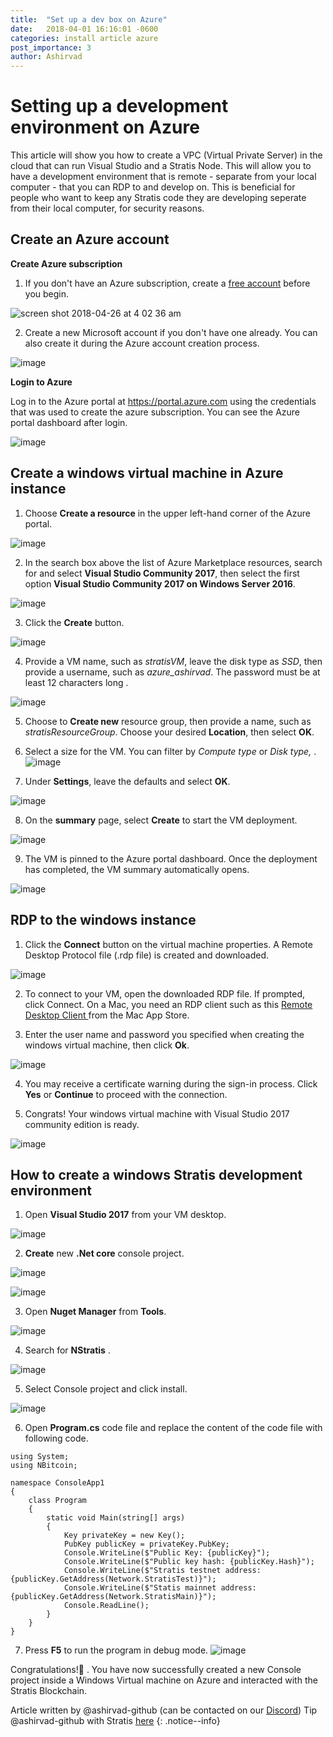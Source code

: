 ```yaml
---
title:  "Set up a dev box on Azure"
date:   2018-04-01 16:16:01 -0600
categories: install article azure
post_importance: 3
author: Ashirvad
---
```

# Setting up a development environment on Azure

This article will show you how to create a VPC (Virtual Private Server) in the cloud that can run Visual Studio and a Stratis Node. This will allow you to have a development environment that is remote - separate from your local computer - that you can RDP to and develop on. This is beneficial for people who want to keep any Stratis code they are developing seperate from their local computer, for security reasons.

## Create an Azure account

**Create Azure subscription**

1. If you don't have an Azure subscription, create a [free account](https://azure.microsoft.com/en-us/free/) before you begin.

![screen shot 2018-04-26 at 4 02 36 am](https://user-images.githubusercontent.com/2681744/39306248-3934fe2e-497d-11e8-94bc-6bb099cf93ce.png)

2. Create a new Microsoft account if you don't have one already. You can also create it during the Azure account creation process.

![image](https://user-images.githubusercontent.com/2681744/39306385-b3a02f08-497d-11e8-9aeb-7fc7884dd2d6.png)

**Login to Azure**

Log in to the Azure portal at https://portal.azure.com using the credentials that was used to create the azure subscription. You can see the Azure portal dashboard after login.

![image](https://user-images.githubusercontent.com/2681744/39306571-2adcbf5a-497e-11e8-8974-a5d3044d7f18.png)

## Create a windows virtual machine in Azure instance

1. Choose **Create a resource** in the upper left-hand corner of the Azure portal.

![image](https://user-images.githubusercontent.com/2681744/39324954-9509bc2c-49ae-11e8-8f2c-dab3cb931a2f.png)

2. In the search box above the list of Azure Marketplace resources, search for and select **Visual Studio Community 2017**, then select the first option **Visual Studio Community 2017 on Windows Server 2016**.

![image](https://user-images.githubusercontent.com/2681744/39325123-08d34830-49af-11e8-9336-bcd015cea8d2.png)

3. Click the **Create** button.

![image](https://user-images.githubusercontent.com/2681744/39325182-2c3a3ae0-49af-11e8-9366-3512bef24180.png)

4. Provide a VM name, such as _stratisVM_, leave the disk type as _SSD_, then provide a username, such as _azure_ashirvad_. The password must be at least 12 characters long .

![image](https://user-images.githubusercontent.com/2681744/39325323-82fbb1a6-49af-11e8-943e-d19807bc4df8.png)

5. Choose to **Create new** resource group, then provide a name, such as _stratisResourceGroup_. Choose your desired **Location**, then select **OK**.

6. Select a size for the VM. You can filter by _Compute type_ or _Disk type,_ .
![image](https://user-images.githubusercontent.com/2681744/39325404-b225764c-49af-11e8-9b50-f8ed1a3dc782.png)

7. Under **Settings**, leave the defaults and select **OK**.

![image](https://user-images.githubusercontent.com/2681744/39325416-beb701dc-49af-11e8-8bee-13fd6d671933.png)

8. On the **summary** page, select **Create** to start the VM deployment.

![image](https://user-images.githubusercontent.com/2681744/39325597-44e39b3a-49b0-11e8-8873-e0078b6433a8.png)

9. The VM is pinned to the Azure portal dashboard. Once the deployment has completed, the VM summary automatically opens.

![image](https://user-images.githubusercontent.com/2681744/39325668-69ded986-49b0-11e8-912b-c5702b28aca6.png)

## RDP to the windows instance

1. Click the **Connect** button on the virtual machine properties. A Remote Desktop Protocol file (.rdp file) is created and downloaded.

![image](https://user-images.githubusercontent.com/2681744/39325819-cd338270-49b0-11e8-945f-e2317099fd9f.png)

2. To connect to your VM, open the downloaded RDP file. If prompted, click Connect. On a Mac, you need an RDP client such as this [Remote Desktop Client ](https://itunes.apple.com/us/app/microsoft-remote-desktop/id715768417?mt=12)from the Mac App Store.

3. Enter the user name and password you specified when creating the windows virtual machine, then click **Ok**.

![image](https://user-images.githubusercontent.com/2681744/39325914-12e698d4-49b1-11e8-8ad9-0a2a5da57186.png)

4. You may receive a certificate warning during the sign-in process. Click **Yes** or **Continue** to proceed with the connection.

5. Congrats! Your windows virtual machine with Visual Studio 2017 community edition is ready.

![image](https://user-images.githubusercontent.com/2681744/39325978-47f8673c-49b1-11e8-9be3-9dd4978e5e36.png)

## How to create a windows Stratis development environment

1. Open **Visual Studio 2017** from your VM desktop.

![image](https://user-images.githubusercontent.com/2681744/39326088-98dce024-49b1-11e8-8a88-cff16e08f144.png)

2. **Create** new **.Net core** console project.

![image](https://user-images.githubusercontent.com/2681744/39326161-c19e838c-49b1-11e8-82fe-ca12294e1001.png)

![image](https://user-images.githubusercontent.com/2681744/39326185-d17a101e-49b1-11e8-998b-77a7f5fed583.png)

3. Open **Nuget Manager** from **Tools**.

![image](https://user-images.githubusercontent.com/2681744/39326223-ebc42e96-49b1-11e8-8984-1199be5a53b6.png)

4. Search for **NStratis** .

![image](https://user-images.githubusercontent.com/2681744/39326263-070bf012-49b2-11e8-85b2-bc2e786294c2.png)

5. Select Console project and click install.

![image](https://user-images.githubusercontent.com/2681744/39326286-18656b2c-49b2-11e8-9734-b394b4efb773.png)

6. Open **Program.cs** code file and replace the content of the code file with following code.
```
using System;
using NBitcoin;

namespace ConsoleApp1
{
    class Program
    {
        static void Main(string[] args)
        {
            Key privateKey = new Key();
            PubKey publicKey = privateKey.PubKey;
            Console.WriteLine($"Public Key: {publicKey}");
            Console.WriteLine($"Public key hash: {publicKey.Hash}");
            Console.WriteLine($"Stratis testnet address: {publicKey.GetAddress(Network.StratisTest)}");
            Console.WriteLine($"Statis mainnet address: {publicKey.GetAddress(Network.StratisMain)}");
            Console.ReadLine();
        }
    }
}
```

7. Press **F5** to run the program in debug mode.
![image](https://user-images.githubusercontent.com/2681744/39326503-d3be0e74-49b2-11e8-8289-439568a9c2bb.png)

Congratulations!🎉  . You have now successfully created a new Console project inside a Windows Virtual machine on Azure and interacted with the Stratis Blockchain.

Article written by @ashirvad-github (can be contacted on our [Discord](/discord/)) Tip @ashirvad-github with Stratis [here](https://chainz.cryptoid.info/strat/address.dws?SWUhrx3QnRqkR8ML14sEpQqju8qMm8Ab83)
{: .notice--info}
